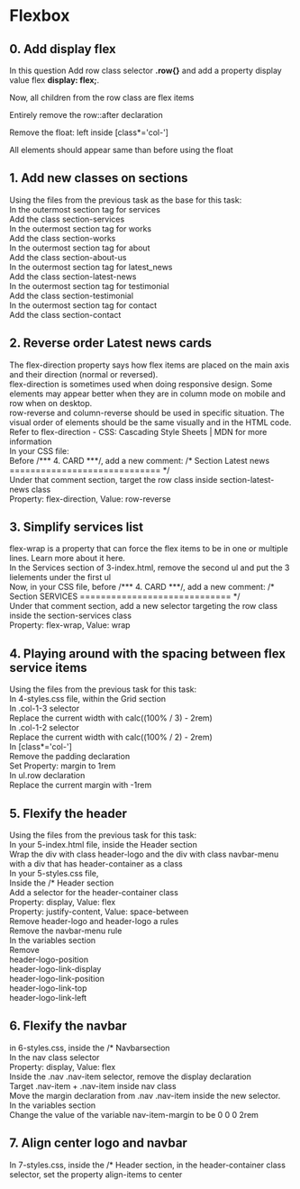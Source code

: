 <h1>Flexbox</h1>
<h2>0. Add display flex</h2>
<p>In this question Add row class selector <strong>.row{}</strong> and add a property display value flex <strong>display: flex;</strong>.</p>
<p>Now, all children from the row class are flex items</p>
<p>Entirely remove the row::after declaration</p>
<p>Remove the float: left inside [class*='col-'] </p>
<p>All elements should appear same than before using the float</p>
<h2>1. Add new classes on sections</h2>
<p>Using the files from the previous task as the base for this task:
<br>
In the outermost section tag for services
<br>
Add the class section-services
<br>
In the outermost section tag for works
<br>
Add the class section-works
<br>
In the outermost section tag for about
<br>
Add the class section-about-us
<br>
In the outermost section tag for latest_news
<br>
Add the class section-latest-news
<br>
In the outermost section tag for testimonial
<br>
Add the class section-testimonial
<br>
In the outermost section tag for contact
<br>
Add the class section-contact
</p>
<h2>2. Reverse order Latest news cards</h2>
<p>The flex-direction property says how flex items are placed on the main axis and their direction (normal or reversed).
<br>
flex-direction is sometimes used when doing responsive design. Some elements may appear better when they are in column mode on mobile and row when on desktop.
<br>
row-reverse and column-reverse should be used in specific situation. The visual order of elements should be the same visually and in the HTML code. Refer to flex-direction - CSS: Cascading Style Sheets | MDN for more information
<br>
In your CSS file:
<br>
Before /*** 4. CARD ***/, add a new comment: /* Section Latest news ============================= */
<br>
Under that comment section, target the row class inside section-latest-news class
<br>
Property: flex-direction, Value: row-reverse</p>
<h2>3. Simplify services list</h2>
<p>flex-wrap is a property that can force the flex items to be in one or multiple lines. Learn more about it here.
<br>
In the Services section of 3-index.html, remove the second ul and put the 3 lielements under the first ul
<br>
Now, in your CSS file, before /*** 4. CARD ***/, add a new comment: /* Section SERVICES ============================= */
<br>
Under that comment section, add a new selector targeting the row class inside the section-services class
<br>
Property: flex-wrap, Value: wrap </p>
<h2>4. Playing around with the spacing between flex service items</h2>
<p>Using the files from the previous task for this task:
<br>
In 4-styles.css file, within the Grid section
<br>
In .col-1-3 selector
<br>
Replace the current width with calc((100% / 3) - 2rem)
<br>
In .col-1-2 selector
<br>
Replace the current width with calc((100% / 2) - 2rem)
<br>
In [class*='col-']
<br>
Remove the padding declaration
<br>
Set Property: margin to 1rem
<br>
In ul.row declaration
<br>
Replace the current margin with -1rem</p>
<h2>5. Flexify the header</h2>
<p>Using the files from the previous task for this task:
<br>
In your 5-index.html file, inside the Header section
<br>
Wrap the div with class header-logo and the div with class navbar-menu with a div that has header-container as a class
<br>
In your 5-styles.css file,
<br>
Inside the /* Header section<br>
Add a selector for the header-container class<br>
Property: display, Value: flex <br>
Property: justify-content, Value: space-between<br>
Remove header-logo and header-logo a rules<br>
Remove the navbar-menu rule
<br>
In the variables section
<br>
Remove<br>
header-logo-position <br>
header-logo-link-display <br>
header-logo-link-position <br>
header-logo-link-top <br>
header-logo-link-left <br></p>
<h2>6. Flexify the navbar</h2>
<p> in 6-styles.css, inside the /* Navbarsection
<br>
In the nav class selector<br>
Property: display, Value: flex <br>
Inside the .nav .nav-item selector, remove the display declaration <br>
Target .nav-item + .nav-item inside nav class <br>
Move the margin declaration from .nav .nav-item inside the new selector. <br>
In the variables section <br>
Change the value of the variable nav-item-margin to be 0 0 0 2rem
</p>
<h2>7. Align center logo and navbar</h2>
<p> In 7-styles.css, inside the /* Header section, in the header-container class selector, set the property align-items to center</p>
</p>